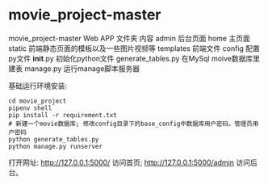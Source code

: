 # movie_project-master
movie_project-master Web APP
文件夹               内容
admin               后台页面
home                主页面
static              前端静态页面的模板以及一些图片视频等
templates           前端文件
config              配置
py文件
__init__.py         初始化python文件
generate_tables.py  在MySql moive数据库里建表
manage.py           运行manage脚本服务器



基础运行环境安装:

```
cd movie_project
pipenv shell
pip install -r requirement.txt
# 新建一个movie数据库; 修改config目录下的base_config中数据库用户密码，管理员用户密码
python generate_tables.py
python manage.py runserver
```

打开网址: http://127.0.0.1:5000/ 访问首页; http://127.0.0.1:5000/admin 访问后台。

